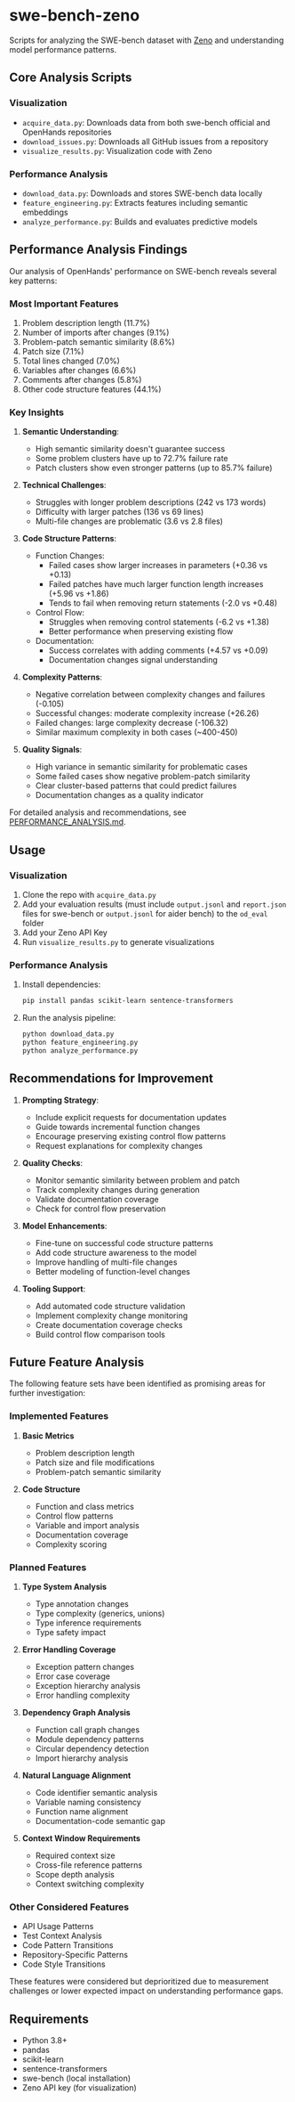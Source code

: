 # swe-bench-zeno

Scripts for analyzing the SWE-bench dataset with [Zeno](https://zenoml.com) and understanding model performance patterns.

## Core Analysis Scripts

### Visualization
- `acquire_data.py`: Downloads data from both swe-bench official and OpenHands repositories
- `download_issues.py`: Downloads all GitHub issues from a repository
- `visualize_results.py`: Visualization code with Zeno

### Performance Analysis
- `download_data.py`: Downloads and stores SWE-bench data locally
- `feature_engineering.py`: Extracts features including semantic embeddings
- `analyze_performance.py`: Builds and evaluates predictive models

## Performance Analysis Findings

Our analysis of OpenHands' performance on SWE-bench reveals several key patterns:

### Most Important Features
1. Problem description length (11.7%)
2. Number of imports after changes (9.1%)
3. Problem-patch semantic similarity (8.6%)
4. Patch size (7.1%)
5. Total lines changed (7.0%)
6. Variables after changes (6.6%)
7. Comments after changes (5.8%)
8. Other code structure features (44.1%)

### Key Insights

1. **Semantic Understanding**:
   - High semantic similarity doesn't guarantee success
   - Some problem clusters have up to 72.7% failure rate
   - Patch clusters show even stronger patterns (up to 85.7% failure)

2. **Technical Challenges**:
   - Struggles with longer problem descriptions (242 vs 173 words)
   - Difficulty with larger patches (136 vs 69 lines)
   - Multi-file changes are problematic (3.6 vs 2.8 files)

3. **Code Structure Patterns**:
   - Function Changes:
     * Failed cases show larger increases in parameters (+0.36 vs +0.13)
     * Failed patches have much larger function length increases (+5.96 vs +1.86)
     * Tends to fail when removing return statements (-2.0 vs +0.48)
   - Control Flow:
     * Struggles when removing control statements (-6.2 vs +1.38)
     * Better performance when preserving existing flow
   - Documentation:
     * Success correlates with adding comments (+4.57 vs +0.09)
     * Documentation changes signal understanding

4. **Complexity Patterns**:
   - Negative correlation between complexity changes and failures (-0.105)
   - Successful changes: moderate complexity increase (+26.26)
   - Failed changes: large complexity decrease (-106.32)
   - Similar maximum complexity in both cases (~400-450)

5. **Quality Signals**:
   - High variance in semantic similarity for problematic cases
   - Some failed cases show negative problem-patch similarity
   - Clear cluster-based patterns that could predict failures
   - Documentation changes as a quality indicator

For detailed analysis and recommendations, see [PERFORMANCE_ANALYSIS.md](PERFORMANCE_ANALYSIS.md).

## Usage

### Visualization
1. Clone the repo with `acquire_data.py`
2. Add your evaluation results (must include `output.jsonl` and `report.json` files for swe-bench or `output.jsonl` for aider bench) to the `od_eval` folder
3. Add your Zeno API Key
4. Run `visualize_results.py` to generate visualizations

### Performance Analysis
1. Install dependencies:
   ```bash
   pip install pandas scikit-learn sentence-transformers
   ```

2. Run the analysis pipeline:
   ```bash
   python download_data.py
   python feature_engineering.py
   python analyze_performance.py
   ```

## Recommendations for Improvement

1. **Prompting Strategy**:
   - Include explicit requests for documentation updates
   - Guide towards incremental function changes
   - Encourage preserving existing control flow patterns
   - Request explanations for complexity changes

2. **Quality Checks**:
   - Monitor semantic similarity between problem and patch
   - Track complexity changes during generation
   - Validate documentation coverage
   - Check for control flow preservation

3. **Model Enhancements**:
   - Fine-tune on successful code structure patterns
   - Add code structure awareness to the model
   - Improve handling of multi-file changes
   - Better modeling of function-level changes

4. **Tooling Support**:
   - Add automated code structure validation
   - Implement complexity change monitoring
   - Create documentation coverage checks
   - Build control flow comparison tools

## Future Feature Analysis

The following feature sets have been identified as promising areas for further investigation:

### Implemented Features
1. **Basic Metrics**
   - Problem description length
   - Patch size and file modifications
   - Problem-patch semantic similarity

2. **Code Structure**
   - Function and class metrics
   - Control flow patterns
   - Variable and import analysis
   - Documentation coverage
   - Complexity scoring

### Planned Features
1. **Type System Analysis**
   - Type annotation changes
   - Type complexity (generics, unions)
   - Type inference requirements
   - Type safety impact

2. **Error Handling Coverage**
   - Exception pattern changes
   - Error case coverage
   - Exception hierarchy analysis
   - Error handling complexity

3. **Dependency Graph Analysis**
   - Function call graph changes
   - Module dependency patterns
   - Circular dependency detection
   - Import hierarchy analysis

4. **Natural Language Alignment**
   - Code identifier semantic analysis
   - Variable naming consistency
   - Function name alignment
   - Documentation-code semantic gap

5. **Context Window Requirements**
   - Required context size
   - Cross-file reference patterns
   - Scope depth analysis
   - Context switching complexity

### Other Considered Features
- API Usage Patterns
- Test Context Analysis
- Code Pattern Transitions
- Repository-Specific Patterns
- Code Style Transitions

These features were considered but deprioritized due to measurement challenges or lower expected impact on understanding performance gaps.

## Requirements
- Python 3.8+
- pandas
- scikit-learn
- sentence-transformers
- swe-bench (local installation)
- Zeno API key (for visualization)
